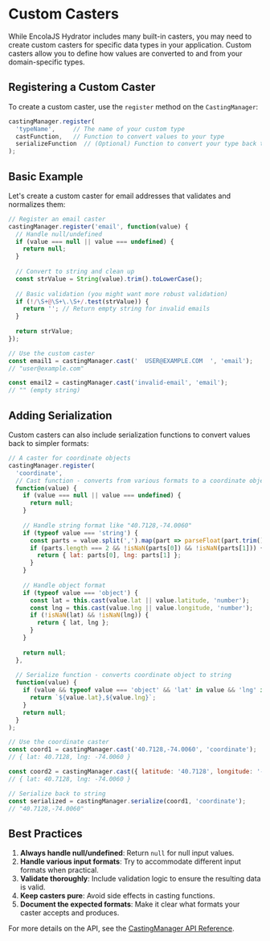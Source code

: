 # Custom Casters

While EncolaJS Hydrator includes many built-in casters, you may need to create custom casters for specific data types in your application. Custom casters allow you to define how values are converted to and from your domain-specific types.

## Registering a Custom Caster

To create a custom caster, use the `register` method on the `CastingManager`:

```javascript
castingManager.register(
  'typeName',     // The name of your custom type
  castFunction,   // Function to convert values to your type
  serializeFunction  // (Optional) Function to convert your type back to basic JS
);
```

## Basic Example

Let's create a custom caster for email addresses that validates and normalizes them:

```javascript
// Register an email caster
castingManager.register('email', function(value) {
  // Handle null/undefined
  if (value === null || value === undefined) {
    return null;
  }
  
  // Convert to string and clean up
  const strValue = String(value).trim().toLowerCase();
  
  // Basic validation (you might want more robust validation)
  if (!/\S+@\S+\.\S+/.test(strValue)) {
    return ''; // Return empty string for invalid emails
  }
  
  return strValue;
});

// Use the custom caster
const email1 = castingManager.cast('  USER@EXAMPLE.COM  ', 'email'); 
// "user@example.com"

const email2 = castingManager.cast('invalid-email', 'email');
// "" (empty string)
```

## Adding Serialization

Custom casters can also include serialization functions to convert values back to simpler formats:

```javascript
// A caster for coordinate objects
castingManager.register(
  'coordinate',
  // Cast function - converts from various formats to a coordinate object
  function(value) {
    if (value === null || value === undefined) {
      return null;
    }
    
    // Handle string format like "40.7128,-74.0060"
    if (typeof value === 'string') {
      const parts = value.split(',').map(part => parseFloat(part.trim()));
      if (parts.length === 2 && !isNaN(parts[0]) && !isNaN(parts[1])) {
        return { lat: parts[0], lng: parts[1] };
      }
    }
    
    // Handle object format
    if (typeof value === 'object') {
      const lat = this.cast(value.lat || value.latitude, 'number');
      const lng = this.cast(value.lng || value.longitude, 'number');
      if (!isNaN(lat) && !isNaN(lng)) {
        return { lat, lng };
      }
    }
    
    return null;
  },
  
  // Serialize function - converts coordinate object to string
  function(value) {
    if (value && typeof value === 'object' && 'lat' in value && 'lng' in value) {
      return `${value.lat},${value.lng}`;
    }
    return null;
  }
);

// Use the coordinate caster
const coord1 = castingManager.cast('40.7128,-74.0060', 'coordinate');
// { lat: 40.7128, lng: -74.0060 }

const coord2 = castingManager.cast({ latitude: '40.7128', longitude: '-74.0060' }, 'coordinate');
// { lat: 40.7128, lng: -74.0060 }

// Serialize back to string
const serialized = castingManager.serialize(coord1, 'coordinate');
// "40.7128,-74.0060"
```

## Best Practices

1. **Always handle null/undefined**: Return `null` for null input values.
2. **Handle various input formats**: Try to accommodate different input formats when practical.
3. **Validate thoroughly**: Include validation logic to ensure the resulting data is valid.
4. **Keep casters pure**: Avoid side effects in casting functions.
5. **Document the expected formats**: Make it clear what formats your caster accepts and produces.

For more details on the API, see the [CastingManager API Reference](../../api/casting-manager.md). 